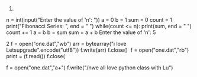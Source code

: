 1.
  n = int(input("Enter the value of 'n': "))
  a = 0
b = 1
sum = 0
count = 1
print("Fibonacci Series: ", end = " ")
while(count <= n):
  print(sum, end = " ")
  count += 1
  a = b
  b = sum
  sum = a + b
Enter the value of 'n': 
5


2​
f = open("one.dat","wb")
arr = bytearray("i love Letsupgrade".encode("utf8"))
f.write(arr)
f.close()
​
f = open("one.dat","rb")
print = (f.read())
f.close(
    
f = open("one.dat","a+")
f.write("/nwe all love python class with Lu")
​
